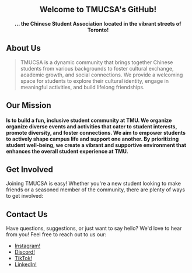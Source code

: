 <h2 align="center">Welcome to TMUCSA's GitHub!</h2>
<p align="center"><strong>... the Chinese Student Association located in the vibrant streets of Toronto!</strong></h4>

## About Us
> TMUCSA is a dynamic community that brings together Chinese students from various backgrounds to foster cultural exchange, academic growth, and social connections. We provide a welcoming space for students to explore their cultural identity, engage in meaningful activities, and build lifelong friendships.

## Our Mission
#### Is to build a fun, inclusive student community at TMU. We organize organize diverse events and activities that cater to student interests, promote diversity, and foster connections. We aim to empower students to actively shape campus life and support one another. By prioritizing student well-being, we create a vibrant and supportive environment that enhances the overall student experience at TMU.

## Get Involved
Joining TMUCSA is easy! Whether you're a new student looking to make friends or a seasoned member of the community, there are plenty of ways to get involved:

## Contact Us
Have questions, suggestions, or just want to say hello? We'd love to hear from you! Feel free to reach out to us our:
- [Instagram!](https://www.instagram.com/tmucsa/)
- [Discord!](https://discord.com/invite/P64yherRQf)
- [TikTok!](https://www.tiktok.com/@tmucsa)
- [LinkedIn!](https://www.linkedin.com/company/ryerson-university-chinese-student-association/)

